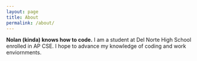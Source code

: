 ```yaml
---
layout: page
title: About
permalink: /about/
---
```


**Nolan (kinda) knows how to code.**
I am a student at Del Norte High School enrolled in AP CSE. I hope to advance my knowledge of coding and work enviornments.

<script>
    var person = {
        name: "Nolan Hightower",
        age: 14,
        classes: [
            "Integrated Math 3a",
            "Spanish 4",
            "Digital Photography 2",
            "AP World",
            "AP CSP"
        ],
        interests: [
            "Coding",
            "Running"
        ],
        pets: {
            type: "dog",
            name: "Stanley"
            age: 0.44
        }
    };

    console.log(person);
    
</script>

